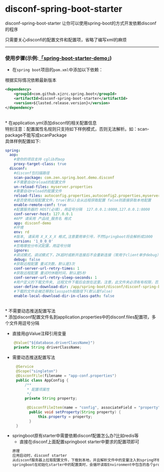  disconf-spring-boot-starter
===================================
 disconf-spring-boot-starter
让你可以使用spring-boot的方式开发依赖disconf的程序

只需要关心disconfi的配置文件和配置项，省略了编写xml的麻烦
*****

### 使用步骤(示例:[「spring-boot-starter-demo」](https://github.com/xjzrc/spring-boot-starter-demo))

* 在`spring boot`项目的`pom.xml`中添加以下依赖：

根据实际情况依赖最新版本
```xml
<dependency>
    <groupId>com.github.xjzrc.spring.boot</groupId>
    <artifactId>disconf-spring-boot-starter</artifactId>
    <version>${lasted.release.version}</version>
</dependency>
```
<br/>
* 在application.yml添加disconf的相关配置信息<br/>
特别注意：配置属性名规则只支持如下样例模式，否则无法解析。如：scan-package不能写成scanPackage
<br/>具体样例配置如下:

```yml
spring:
  aop:
    #使你的项目支持 cglib的aop
    proxy-target-class: true
  disconf:
    #disconf包扫描路径
    scan-package: com.zen.spring.boot.demo.disconf
    #不需要自动reload的配置文件
    un-reload-files: myserver.properties
    #需要自动reload的配置文件
    reload-files: autoconfig.properties,autoconfig2.properties,myserver_slave.properties,testJson.json,testXml2.xml
    #是否使用远程配置文件，true(默认)会从远程获取配置 false则直接获取本地配置
    enable-remote-conf: true
    #配置服务器的 HOST(必填)，用逗号分隔  127.0.0.1:8000,127.0.0.1:8000
    conf-server-host: 127.0.0.1
    #APP 请采用 产品线_服务名 格式
    app: disconf-demo
    #环境
    env: rd
    #版本, 请采用 X_X_X_X 格式,注意要用单引号，不然Springboot将会解析成1000
    version: '1_0_0_0'
    #忽略哪些分布式配置，用逗号分隔
    ignore:
    #调试模式。调试模式下，ZK超时或断开连接后不会重新连接（常用于client单步debug）。非调试模式下，ZK超时或断开连接会自动重新连接。
    debug: false
    #获取远程配置 重试次数，默认是3次
    conf-server-url-retry-times: 1
    #获取远程配置 重试时休眠时间，默认是5秒
    conf-server-url-retry-sleep-seconds: 1
    #用户定义的下载文件夹, 远程文件下载后会放在这里。注意，此文件夹必须有有权限，否则无法下载到这里
    user-define-download-dir: /app/spring-boot/disconf/disconf-spring-boot-starter-demo
    #下载的文件会被迁移到classpath根路径下(默认是false)
    enable-local-download-dir-in-class-path: false
```

<br/>
* 不需要动态推送配置写法<br/>
  * 添加disconf配置文件名到application.properties中的disconf.files配置项，多个文件用逗号分隔
  
  * 直接用@Value注释引用变量
  
  ```java
      @Value("${database.driverClassName}")
      private String driverClassName;
  ```
 
* 需要动态推送配置写法<br/>

```java
     @Service
     @Scope("singleton")
     @DisconfFile(filename = "app-conf.properties")
     public class AppConfig {
         /**
          * 配置项属性
          */
         private String property;
         
          @DisconfFileItem(name = "config", associateField = "property")
           public void setProperty(String property) {
               this.property = property;
           }
     }
  ```
    
* springboot原有starter中需要依赖disconf配置怎么办?比如redis等 
  * 直接在disconf上面配置springboot starter中要求的配置项即可
  ```java
  原理
  应用启动时，disconf starter
  从disconf服务器上拉取配置文件，下载到本地，并且解析文件中的变量注入到spring环境Environment中, 供依赖的springboot starter使用
  springboot在初始化starter中的配置类时，会循环读取Environment中包含的各个properties，有符合配置类的变量，就注入到相应配置类
  ```



